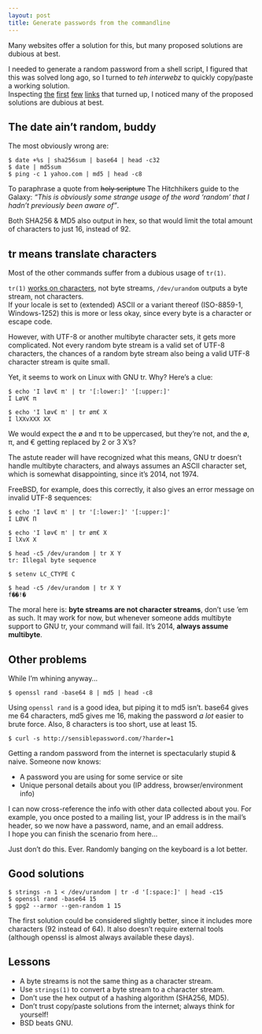 ```yaml
---
layout: post
title: Generate passwords from the commandline
---
```


Many websites offer a solution for this, but many proposed solutions are dubious at best.


I needed to generate a random password from a shell script, I figured that this
was solved long ago, so I turned to *teh interwebz* to quickly copy/paste a
working solution.  
Inspecting [the][moar1] [first][moar2] [few][moar3] [links][moar4] that turned
up, I noticed many of the proposed solutions are dubious at best.


The date ain’t random, buddy
----------------------------
The most obviously wrong are:

	$ date +%s | sha256sum | base64 | head -c32
	$ date | md5sum
	$ ping -c 1 yahoo.com | md5 | head -c8


To paraphrase a quote from <del>holy scripture</del> The Hitchhikers guide to
the Galaxy: *“This is obviously some strange usage of the word ‘random’ that I
hadn’t previously been aware of”*.

Both SHA256 & MD5 also output in hex, so that would limit the total amount of
characters to just 16, instead of 92.


tr means translate characters
-----------------------------
Most of the other commands suffer from a dubious usage of `tr(1)`.

`tr(1)` [works on characters][tr], not byte streams, `/dev/urandom` outputs a byte
stream, not characters.  
If your locale is set to (extended) ASCII or a variant thereof (ISO-8859-1,
Windows-1252) this is more or less okay, since every byte is a character or
escape code.

However, with UTF-8 or another multibyte character sets, it gets more
complicated.
Not every random byte stream is a valid set of UTF-8 characters, the chances of a
random byte stream also being a valid UTF-8 character stream is quite small.

Yet, it seems to work on Linux with GNU tr. Why? Here’s a clue:

	$ echo 'I løv€ π' | tr '[:lower:]' '[:upper:]' 
	I LøV€ π

	$ echo 'I løv€ π' | tr øπ€ X
	I lXXvXXX XX


We would expect the ø and π to be uppercased, but they’re not, and the ø, π, and
€ getting replaced by 2 or 3 X’s?

The astute reader will have recognized what this means, GNU tr doesn’t handle
multibyte characters, and always assumes an ASCII character set, which is
somewhat disappointing, since it’s 2014, not 1974.

FreeBSD, for example, does this correctly, it also gives an error message on
invalid UTF-8 sequences:

	$ echo 'I løv€ π' | tr '[:lower:]' '[:upper:]'
	I LØV€ Π

	$ echo 'I løv€ π' | tr øπ€ X
	I lXvX X

	$ head -c5 /dev/urandom | tr X Y
	tr: Illegal byte sequence

	$ setenv LC_CTYPE C  

	$ head -c5 /dev/urandom | tr X Y
	f��!�



The moral here is: **byte streams are not character streams**, don’t use ’em as
such. It may work for now, but whenever someone adds multibyte support to GNU
tr, your command will fail. It’s 2014, **always assume multibyte**.


Other problems
--------------
While I’m whining anyway…

	$ openssl rand -base64 8 | md5 | head -c8

Using `openssl rand` is a good idea, but piping it to md5 isn’t. base64 gives me
64 characters, md5 gives me 16, making the password *a lot* easier to brute
force. Also, 8 characters is too short, use at least 15.

	$ curl -s http://sensiblepassword.com/?harder=1

Getting a random password from the internet is spectacularly stupid & naive.
Someone now knows:

- A password you are using for some service or site
- Unique personal details about you (IP address, browser/environment info)


I can now cross-reference the info with other data collected about you. For
example, you once posted to a mailing list, your IP address is in the mail’s
header, so we now have a password, name, and an email address.  
I hope you can finish the scenario from here…

Just don’t do this. Ever. Randomly banging on the keyboard is a lot better.


Good solutions
--------------
	$ strings -n 1 < /dev/urandom | tr -d '[:space:]' | head -c15
	$ openssl rand -base64 15
	$ gpg2 --armor --gen-random 1 15

The first solution could be considered slightly better, since it includes
more characters (92 instead of 64). It also doesn’t require external tools
(although openssl is almost always available these days).



Lessons
-------
- A byte streams is not the same thing as a character stream.
- Use `strings(1)` to convert a byte stream to a character stream.
- Don’t use the hex output of a hashing algorithm (SHA256, MD5).
- Don’t trust copy/paste solutions from the internet; always think for yourself!
- BSD beats GNU.



[moar1]: http://www.howtogeek.com/howto/30184/10-ways-to-generate-a-random-password-from-the-command-line/
[moar2]: http://www.commandlinefu.com/commands/matching/random-password/cmFuZG9tIHBhc3N3b3Jk/sort-by-votes
[moar3]: http://osxdaily.com/2011/05/10/generate-random-passwords-command-line/
[moar4]: https://wikicomputers.wordpress.com/2010/10/26/10-ways-to-generate-a-random-password-from-the-command-line/
[tr]: http://pubs.opengroup.org/onlinepubs/9699919799/utilities/tr.html
